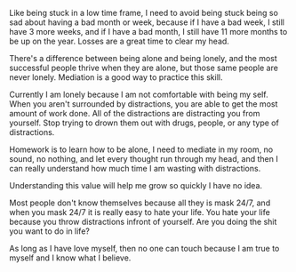 Like being stuck in a low time frame, I need to avoid being stuck being so sad about having a bad month or week, because if I have a bad week, I still have 3 more weeks, and if I have a bad month, I still have 11 more months to be up on the year. 
Losses are a great time to clear my head.

There's a difference between being alone and being lonely, and the most successful people thrive when they are alone, but those same people are never lonely. Mediation is a good way to practice this skill.

Currently I am lonely because I am not comfortable with being my self. When you aren't surrounded by distractions, you are able to get the most amount of work done. All of the distractions are distracting you from yourself. Stop trying to drown them out with drugs, people, or any type of distractions.

Homework is to learn how to be alone, I need to mediate in my room, no sound, no nothing, and let every thought run through my head, and then I can really understand how much time I am wasting with distractions.

Understanding this value will help me grow so quickly I have no idea.

Most people don't know themselves because all they is mask 24/7, and when you mask 24/7 it is really easy to hate your life. You hate your life because you throw distractions infront of yourself. Are you doing the shit you want to do in life?

As long as I have love myself, then no one can touch because I am true to myself and I know what I believe.


